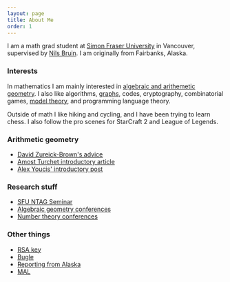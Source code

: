 ```yaml
---
layout: page
title: About Me
order: 1
---
```


I am a math grad student at
[Simon Fraser University](http://www.sfu.ca/math.html)
in Vancouver, supervised by
[Nils Bruin](http://www.cecm.sfu.ca/~nbruin/index.shtml).
I am originally from Fairbanks, Alaska.

### Interests

In mathematics I am mainly interested in
[algebraic and arithemetic geometry](http://www.sfu.ca/math/research/algebraic-and-arithmetic-geometry1.html).
I also like algorithms,
[graphs](/posts/2018-6-15-path-3-coloring-plane-graphs.html}),
codes, cryptography, combinatorial games,
[model theory](http://library.msri.org/books/Book39/files/marker.pdf),
and programming language theory.

Outside of math I like hiking and cycling, and I have been trying to 
learn chess. I also follow the pro scenes for StarCraft 2 and League of
Legends.

### Arithmetic geometry

 - [David Zureick-Brown's advice](http://www.mathcs.emory.edu/~dzb/adviceArithmeticGeometry.html)
 - [Amost Turchet introductory article](http://sites.math.washington.edu/~aturchet/Index%20Folder/invitation.pdf)
 - [Alex Youcis' introductory post](https://ayoucis.wordpress.com/2017/10/02/a-fun-enough-talk/#more-12081)

### Research stuff

 - [SFU NTAG Seminar](http://www.sfu.ca/~nilten/teaching/ntag.html)
 - [Algebraic geometry conferences](https://math.stanford.edu/~vakil/conferences.html)
 - [Number theory conferences](http://www.numbertheory.org/ntw/N3.html)

### Other things

 - [RSA key](/static/public.key)
 - [Bugle](https://thebuglepodcast.com)
 - [Reporting from Alaska](https://www.dermotcole.com/)
 - [MAL](https://myanimelist.net/animelist/kieroda?status=2&order=4&order2=0)
